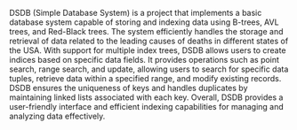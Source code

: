 <p>
  
  DSDB (Simple Database System) is a project that implements a basic database system capable of storing and indexing data using B-trees,
  AVL trees, and Red-Black trees. The system efficiently handles the storage and retrieval of data related to the leading causes of 
  deaths in different states of the USA. With support for multiple index trees, DSDB allows users to create indices based on specific
  data fields. It provides operations such as point search, range search, and update, allowing users to search for specific data tuples,
  retrieve data within a specified range, and modify existing records. DSDB ensures the uniqueness of keys and handles duplicates by
  maintaining linked lists associated with each key. Overall, DSDB provides a user-friendly interface and efficient 
  indexing capabilities for managing and analyzing data effectively.
  </p>
